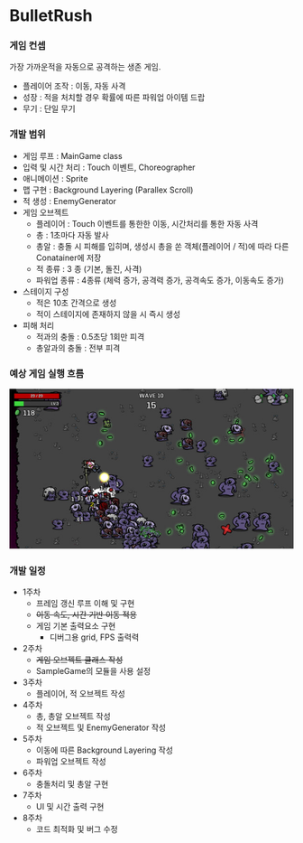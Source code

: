 # BulletRush
### 게임 컨셉
가장 가까운적을 자동으로 공격하는 생존 게임. 
- 플레이어 조작 : 이동, 자동 사격
- 성장 : 적을 처치할 경우 확률에 따른 파워업 아이템 드랍
- 무기 : 단일 무기  

### 개발 범위  
- 게임 루프 : MainGame class
- 입력 및 시간 처리 : Touch 이벤트, Choreographer
- 애니메이션 : Sprite
- 맵 구현 : Background Layering (Parallex Scroll)
- 적 생성 : EnemyGenerator
- 게임 오브젝트
    - 플레이어 : Touch 이벤트를 통한한 이동, 시간처리를 통한 자동 사격
    - 총 : 1초마다 자동 발사  
    - 총알 : 충돌 시 피해를 입히며, 생성시 총을 쏜 객체(플레이어 / 적)에 따라 다른 Conatainer에 저장
    - 적 종류 : 3 종 (기본, 돌진, 사격)
    - 파워업 종류 : 4종류 (체력 증가, 공격력 증가, 공격속도 증가, 이동속도 증가)
- 스테이지 구성  
    - 적은 10초 간격으로 생성
    - 적이 스테이지에 존재하지 않을 시 즉시 생성
- 피해 처리  
    - 적과의 충돌 : 0.5초당 1회만 피격
    - 총알과의 충돌 : 전부 피격
  
### 예상 게임 실행 흐름  
<img src="img/다른 게임 화면.jpg">

### 개발 일정  
- 1주차
    - 프레임 갱신 루프 이해 및 구현
    - ~~이동 속도, 시간 기반 이동 적용~~
    - 게임 기본 출력요소 구현
        - 디버그용 grid, FPS 출력력
- 2주차
    - ~~게임 오브젝트 클래스 작성~~
    - SampleGame의 모듈을 사용 설정
- 3주차
    - 플레이어, 적 오브젝트 작성  
- 4주차
    - 총, 총알 오브젝트 작성
    - 적 오브젝트 및 EnemyGenerator 작성  
- 5주차 
    - 이동에 따른 Background Layering 작성  
    - 파워업 오브젝트 작성
- 6주차 
    - 충돌처리 및 총알 구현
- 7주차 
    - UI 및 시간 출력 구현  
- 8주차
    - 코드 최적화 및 버그 수정  